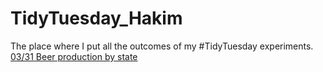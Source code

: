 # TidyTuesday_Hakim
The place where I put all the outcomes of my #TidyTuesday experiments. 
[03/31 Beer production by state](/beermap_tt.gif)
